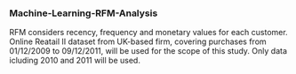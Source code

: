 ### Machine-Learning-RFM-Analysis
RFM considers recency, frequency and monetary values for each customer. 
Online Reatail II dataset from UK-based firm, covering purchases from 01/12/2009 to 09/12/2011, will be used for the scope of this study. 
Only data icluding 2010 and 2011 will be used.
